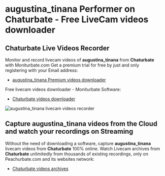 # augustina_tinana Performer on Chaturbate - Free LiveCam videos downloader

## Chaturbate Live Videos Recorder

Monitor and record livecam videos of **augustina_tinana** from **Chaturbate** with Moniturbate.com
Get a premium trial for free by just and only registering with your Email address:
* [augustina_tinana Premium videos downloader](https://moniturbate.com/request-demo-licence-key.html)

Free livecam videos downloader - Moniturbate Software:
* [Chaturbate videos downloader](https://moniturbate.com/moniturbate-download-software.html)

![augustina_tinana livecam videos recorder](https://peachurnet.com/templates/moniturbate-software.png)


## Capture augustina_tinana videos from the Cloud and watch your recordings on Streaming

Without the need of downloading a software, capture **augustina_tinana** livecam videos from **Chaturbate** 100% online.
Watch Livecam archives from **Chaturbate** unlimitedly from thousands of existing recordings, only on Peachurbate.com and its websites network:
* [Chaturbate videos archives](https://peachurnet.com/)